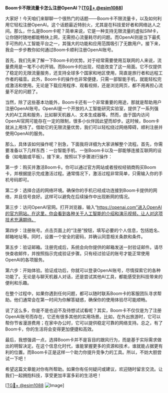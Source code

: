 **Boom卡不限流量卡怎么注册OpenAI？[[TG💪+ @esim1088](https://t.me/s/esim1088)]**

大家好！今天咱们来聊聊一个很热门的话题——Boom卡不限流量卡，以及如何利用它轻松注册OpenAI。这个话题最近特别火，尤其是在科技爱好者和网络达人之间。那么，什么是Boom卡呢？简单来说，它是一种支持无限流量的虚拟SIM卡，让你随时随地都能畅快上网，无需担心流量耗尽的问题。而OpenAI则是当下最炙手可热的人工智能平台之一，其强大的功能和应用范围吸引了无数用户。接下来，我会一步步教你如何通过Boom卡顺利注册OpenAI账号。

首先，我们先来了解一下Boom卡的优势。对于经常需要使用互联网的人来说，流量费用是一笔不小的开销。而Boom卡的出现，彻底改变了这一局面。它不仅提供了稳定的无限流量服务，还支持全球多个国家和地区使用，简直是旅行者和远程工作者的福音。此外，Boom卡的操作也非常便捷，只需一部智能手机，就能轻松完成激活和使用。无论是下载应用程序、观看视频，还是浏览网页，都不用再担心流量不足的问题了。

当然，除了这些基本功能外，Boom卡还有一个非常重要的用途，那就是帮助用户注册OpenAI账号。OpenAI是一个开放的人工智能研究实验室，提供了一系列强大的AI工具和服务，比如聊天机器人、文本生成器等。然而，由于国内访问OpenAI官网可能存在一定的限制，很多小伙伴因此望而却步。这时候，Boom卡就派上用场了。借助它的无限流量优势，我们可以轻松绕过网络障碍，顺利注册并使用OpenAI的服务。

那么，具体该如何操作呢？别急，下面我将详细为大家讲解整个流程。首先，你需要准备以下几样东西：一台智能手机、一张Boom卡以及一部能够连接互联网的设备（如电脑或平板）。接下来，按照以下步骤进行操作：

第一步：购买并激活Boom卡。你可以通过官方网站或者授权经销商购买Boom卡，并根据提示完成激活过程。通常情况下，激活过程非常简单，只需输入你的手机号码即可。

第二步：选择合适的网络环境。确保你的手机已经成功连接到Boom卡提供的网络，并且信号良好。这样可以避免在后续操作中出现断网的情况。

第三步：访问OpenAI官网。打开浏览器，输入“https://openai.com”进入OpenAI的官方网站。在这里，你会看到各种关于人工智能的介绍和演示视频，让人对这项技术充满期待。

第四步：注册账号。点击页面上的“注册”按钮，填写必要的个人信息，包括姓名、邮箱地址等。同时，设置一个安全的密码，并确认同意相关条款和条件。

第五步：验证邮箱。注册完成后，系统会向你提供的邮箱发送一封验证邮件。请尽快查收邮件，并按照指示完成验证步骤。只有经过验证的账号才能正常使用OpenAI的各项服务。

第六步：开始体验。验证成功后，你就可以登录OpenAI账号，尽情探索它的各种功能了。无论是与聊天机器人对话，还是尝试其他AI工具，都能感受到科技带来的便利和乐趣。

在整个过程中，如果你遇到任何问题，都可以随时联系Boom卡的客服团队寻求帮助。他们通常会在第一时间为你解答疑惑，确保你的使用体验尽可能顺畅。

说了这么多，你是不是也迫不及待想试试看呢？其实，Boom卡不仅仅是为了注册OpenAI账号而存在，它还有很多其他的实用场景。比如，在外出旅游时，它可以帮你节省漫游费用；在家中办公时，它可以提供稳定可靠的网络支持。总之，有了Boom卡，你的生活将会变得更加便捷和高效。

最后，我想强调一点，选择Boom卡并不是盲目的跟风行为，而是基于实际需求做出的明智决定。在这个信息化时代，谁能掌握更多的资源和技术，谁就能占据更有利的位置。而Boom卡正是这样一个助力你提升竞争力的工具。所以，不妨大胆尝试一下吧！

希望这篇文章能对你有所帮助。如果你有任何疑问或建议，欢迎随时留言交流。让我们一起拥抱科技，享受更加丰富多彩的生活吧！

[[TG💪+ @esim1088](https://t.me/s/esim1088) ![Image](https://i.postimg.cc/4NQfJmqS/Snipaste-2025-05-13-00-14-12.png)]